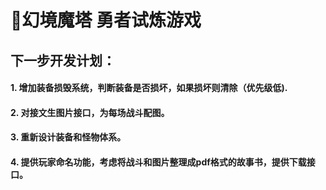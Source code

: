 # 🏰幻境魔塔 勇者试炼游戏

## 下一步开发计划：
#### 1. 增加装备损毁系统，判断装备是否损坏，如果损坏则清除（优先级低).
#### 2. 对接文生图片接口，为每场战斗配图。
#### 3. 重新设计装备和怪物体系。
#### 4. 提供玩家命名功能，考虑将战斗和图片整理成pdf格式的故事书，提供下载接口。
